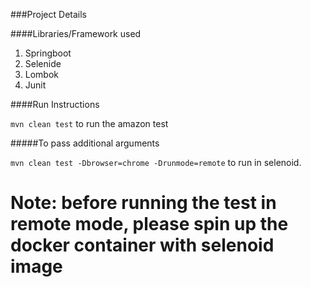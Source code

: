 ###Project Details

####Libraries/Framework used

1. Springboot
2. Selenide
3. Lombok
4. Junit

####Run Instructions

`mvn clean test` to run the amazon test

#####To pass additional arguments

`mvn clean test -Dbrowser=chrome -Drunmode=remote` to run in selenoid.
# Note: before running the test in remote mode, please spin up the docker container with selenoid image